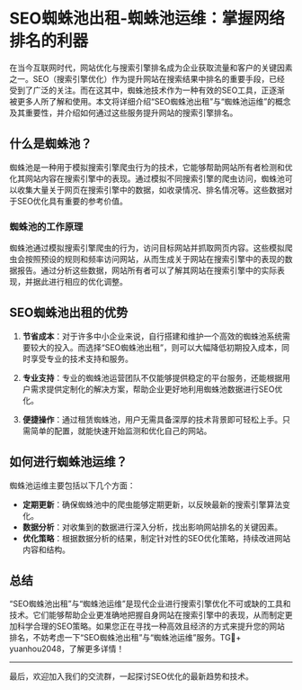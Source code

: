 # SEO蜘蛛池出租-蜘蛛池运维：掌握网络排名的利器

在当今互联网时代，网站优化与搜索引擎排名成为企业获取流量和客户的关键因素之一。SEO（搜索引擎优化）作为提升网站在搜索结果中排名的重要手段，已经受到了广泛的关注。而在这其中，蜘蛛池技术作为一种有效的SEO工具，正逐渐被更多人所了解和使用。本文将详细介绍“SEO蜘蛛池出租”与“蜘蛛池运维”的概念及其重要性，并介绍如何通过这些服务提升网站的搜索引擎排名。

## 什么是蜘蛛池？

蜘蛛池是一种用于模拟搜索引擎爬虫行为的技术，它能够帮助网站所有者检测和优化其网站内容在搜索引擎中的表现。通过模拟不同搜索引擎的爬虫访问，蜘蛛池可以收集大量关于网页在搜索引擎中的数据，如收录情况、排名情况等。这些数据对于SEO优化具有重要的参考价值。

### 蜘蛛池的工作原理

蜘蛛池通过模拟搜索引擎爬虫的行为，访问目标网站并抓取网页内容。这些模拟爬虫会按照预设的规则和频率访问网站，从而生成关于网站在搜索引擎中的表现的数据报告。通过分析这些数据，网站所有者可以了解其网站在搜索引擎中的实际表现，并据此进行相应的优化调整。

## SEO蜘蛛池出租的优势

1. **节省成本**：对于许多中小企业来说，自行搭建和维护一个高效的蜘蛛池系统需要较大的投入。而选择“SEO蜘蛛池出租”，则可以大幅降低初期投入成本，同时享受专业的技术支持和服务。
   
2. **专业支持**：专业的蜘蛛池运营团队不仅能够提供稳定的平台服务，还能根据用户需求提供定制化的解决方案，帮助企业更好地利用蜘蛛池数据进行SEO优化。
   
3. **便捷操作**：通过租赁蜘蛛池，用户无需具备深厚的技术背景即可轻松上手。只需简单的配置，就能快速开始监测和优化自己的网站。

## 如何进行蜘蛛池运维？

蜘蛛池运维主要包括以下几个方面：

- **定期更新**：确保蜘蛛池中的爬虫能够定期更新，以反映最新的搜索引擎算法变化。
- **数据分析**：对收集到的数据进行深入分析，找出影响网站排名的关键因素。
- **优化策略**：根据数据分析的结果，制定针对性的SEO优化策略，持续改进网站内容和结构。

## 总结

“SEO蜘蛛池出租”与“蜘蛛池运维”是现代企业进行搜索引擎优化不可或缺的工具和技术。它们能够帮助企业更准确地把握自身网站在搜索引擎中的表现，从而制定更加科学合理的SEO策略。如果您正在寻找一种高效且经济的方式来提升您的网站排名，不妨考虑一下“SEO蜘蛛池出租”与“蜘蛛池运维”服务。TG💪+ yuanhou2048，了解更多详情！

---

最后，欢迎加入我们的交流群，一起探讨SEO优化的最新趋势和技术。